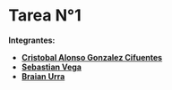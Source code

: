 # Tarea N°1

**Integrantes:**

* **[Cristobal Alonso Gonzalez Cifuentes](https://github.com/Lunara02)**
* **[Sebastian Vega](https://github.com/Sebavegs2004)**
* **[Braian Urra ](https://github.com/brai44)**
